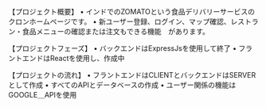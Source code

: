 【プロジェクト概要】
•	インドでのZOMATOという食品デリバリーサービスのクロンホームページです。
•	新ユーザー登録、ログイン、マップ確認、レストラン・食品メニューの確認または注文もできる機能　があります。

【プロジェクトフェーズ】
•	バックエンドはExpressJsを使用して終了
•	フラントエンドはReactを使用し、作成中

【プロジェクトの流れ】
•	フラントエンドはCLIENTとバックエンドはSERVERとして作成
•	すべてのAPIとデータベースの作成
•	ユーザー関係の機能はGOOGLE＿APIを使用
